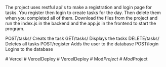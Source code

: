 The project uses restful api's to make a registration and login page for tasks. You register then login to create tasks for the day. Then delete them when you completed all of them. Download the files from the project and run the index.js in the backend and the app.js in the frontend to start the program.

POST/tasks/ Creats the task
GET/tasks/ Displays the tasks
DELETE/tasks/ Deletes all tasks
POST/register Adds the user to the database
POST/login  Logins to the database

#   V e r c e l  
 #   V e r c e l D e p l o y  
 #   V e r c e l D e p l o y  
 #   M o d _ P r o j e c t  
 #   M o d _ P r o j e c t  
 